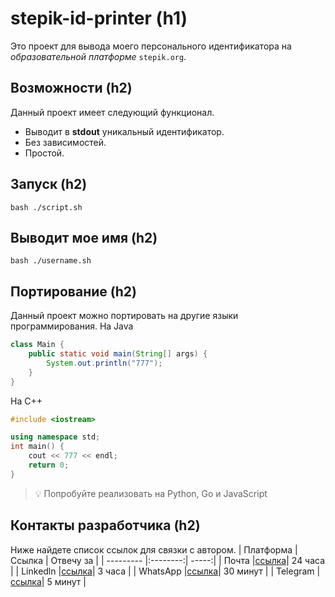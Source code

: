 # stepik-id-printer (h1) 
Это проект для вывода моего персонального идентификатора на *образовательной платформе* `stepik.org`. 

## Возможности (h2)
Данный проект имеет следующий функционал.
- Выводит в **stdout** уникальный идентификатор.
- Без зависимостей.
- Простой.
## Запуск (h2)
`bash ./script.sh`
## Выводит мое имя  (h2)
`bash ./username.sh`
## Портирование (h2)
Данный проект можно портировать на другие языки программирования.
На Java
```java
class Main {
	public static void main(String[] args) {
		System.out.println("777");
	}
}
```
На С++
```c++
#include <iostream>

using namespace std;
int main() {
	cout << 777 << endl;
	return 0;
}
```

> 💡 Попробуйте реализовать на Python, Go и JavaScript
## Контакты разработчика (h2)
Ниже найдете список ссылок для связки с автором.
| Платформа | Ссылка   | Отвечу за  |
| --------- |:--------:| -----:|
| Почта     |[ссылка](https://www.youtube.com/watch?v=dQw4w9WgXcQ)| 24 часа  |
| Linkedln  |[ссылка](https://www.youtube.com/watch?v=dQw4w9WgXcQ)| 3 часа   |
| WhatsApp  |[ссылка](https://www.youtube.com/watch?v=dQw4w9WgXcQ)| 30 минут |
| Telegram  |[ссылка](https://www.youtube.com/watch?v=dQw4w9WgXcQ)| 5 минут  |